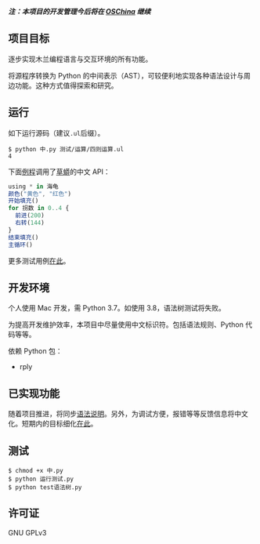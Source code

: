 **_注：本项目的开发管理今后将在 [OSChina](https://www.oschina.net/p/mulan-rework) 继续_**

## 项目目标

逐步实现木兰编程语言与交互环境的所有功能。

将源程序转换为 Python 的中间表示（AST），可较便利地实现各种语法设计与周边功能。这种方式值得探索和研究。

## 运行

如下运行源码（建议`.ul`后缀）。

```
$ python 中.py 测试/运算/四则运算.ul
4
```

下面[例程](测试/手工测试/草蟒_海龟.ul)调用了[草蟒](https://www.oschina.net/p/grasspy)的中文 API：
```javascript
using * in 海龟
颜色("黄色", "红色")
开始填充()
for 拐数 in 0..4 {
  前进(200)
  右转(144)
}
结束填充()
主循环()
```

更多测试用例[在此](测试)。

## 开发环境

个人使用 Mac 开发，需 Python 3.7。如使用 3.8，语法树测试将失败。

为提高开发维护效率，本项目中尽量使用中文标识符。包括语法规则、Python 代码等等。

依赖 Python 包：
- rply

## 已实现功能

随着项目推进，将同步[语法说明](文档/语法说明.md)。另外，为调试方便，报错等等反馈信息将中文化。短期内的目标细化[在此](文档/待决问题)。

## 测试

```
$ chmod +x 中.py
$ python 运行测试.py
$ python test语法树.py
```

## 许可证

GNU GPLv3
